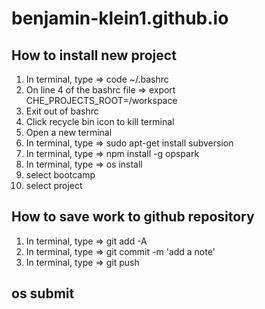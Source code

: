 # benjamin-klein1.github.io

## How to install new project
1) In terminal, type => code ~/.bashrc
2) On line 4 of the bashrc file => export CHE_PROJECTS_ROOT=/workspace
3) Exit out of bashrc
4) Click recycle bin icon to kill terminal
5) Open a new terminal
6) In terminal, type => sudo apt-get install subversion
7) In terminal, type => npm install -g opspark
8) In terminal, type => os install
9) select bootcamp
10) select project


## How to save work to github repository
1) In terminal, type => git add -A
2) In terminal, type => git commit -m 'add a note'
3) In terminal, type => git push

## os submit